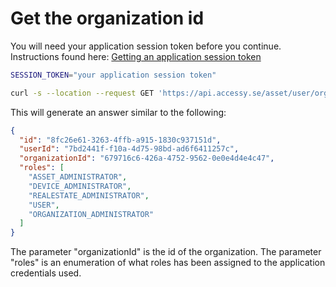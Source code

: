 # Get the organization id

You will need your application session token before you continue. Instructions found here: [Getting an application session token](./sessionToken.md)

```bash
SESSION_TOKEN="your application session token"

curl -s --location --request GET 'https://api.accessy.se/asset/user/organization-membership' --header 'Authorization: Bearer '$SESSION_TOKEN
```

This will generate an answer similar to the following:

```json
{
  "id": "8fc26e61-3263-4ffb-a915-1830c937151d",
  "userId": "7bd2441f-f10a-4d75-98bd-ad6f6411257c",
  "organizationId": "679716c6-426a-4752-9562-0e0e4d4e4c47",
  "roles": [
    "ASSET_ADMINISTRATOR",
    "DEVICE_ADMINISTRATOR",
    "REALESTATE_ADMINISTRATOR",
    "USER",
    "ORGANIZATION_ADMINISTRATOR"
  ]
}
```

The parameter "organizationId" is the id of the organization.
The parameter "roles" is an enumeration of what roles has been assigned to the application credentials used.
